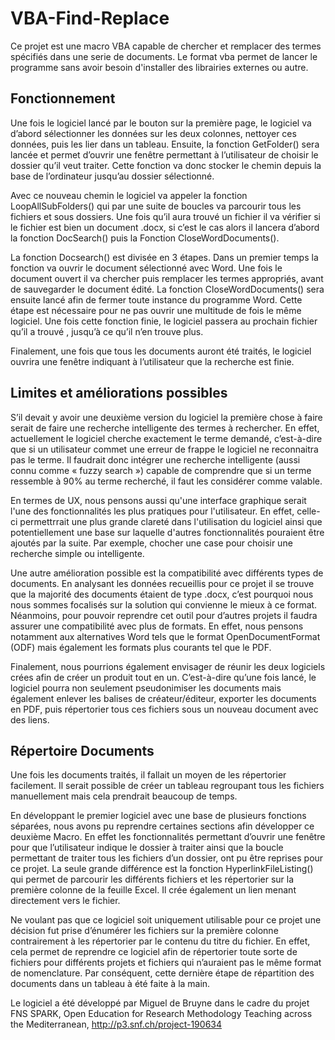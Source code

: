 # VBA-Find-Replace
Ce projet est une macro VBA capable de chercher et remplacer des termes spécifiés dans une serie de documents. Le format vba permet de lancer le programme sans avoir besoin d'installer des librairies externes ou autre. 


## Fonctionnement
Une fois le logiciel lancé par le bouton sur la première page, le logiciel va d’abord sélectionner les données sur les deux colonnes, nettoyer ces données, puis les lier dans un tableau. Ensuite,  la fonction GetFolder() sera lancée et permet d’ouvrir une fenêtre permettant à l’utilisateur de choisir le dossier qu’il veut traiter. Cette fonction va donc stocker le chemin depuis la base de l’ordinateur jusqu’au dossier sélectionné. 

Avec ce nouveau chemin le logiciel va appeler la fonction LoopAllSubFolders() qui par une suite de boucles va parcourir tous les fichiers et sous dossiers. Une fois qu’il aura trouvé un fichier il va vérifier si le fichier est bien un document .docx, si c’est le cas alors il lancera d’abord la fonction DocSearch() puis la Fonction CloseWordDocuments().

La fonction Docsearch() est divisée en 3 étapes. Dans un premier temps la fonction va ouvrir le document sélectionné avec Word. Une fois le document ouvert il va chercher puis remplacer les termes appropriés, avant de sauvegarder le document édité. La fonction CloseWordDocuments() sera ensuite lancé afin de fermer toute instance du programme Word. Cette étape est nécessaire pour ne pas ouvrir une multitude de fois le même logiciel. Une fois cette fonction finie, le logiciel passera au prochain fichier qu’il a trouvé , jusqu’à ce qu’il n’en trouve plus.

Finalement, une fois que tous les documents auront été traités, le logiciel ouvrira une fenêtre indiquant à l’utilisateur que la recherche est finie. 

## Limites et améliorations possibles
S’il devait y avoir une deuxième version du logiciel la première chose à faire serait de faire une recherche intelligente des termes à rechercher. En effet, actuellement le logiciel cherche exactement le terme demandé, c’est-à-dire que si un utilisateur commet une erreur de frappe le logiciel ne reconnaitra pas le terme.  Il faudrait donc intégrer une recherche intelligente (aussi connu comme « fuzzy search ») capable de comprendre que si un terme ressemble à 90% au terme recherché,  il faut les considérer comme valable.

En termes de UX, nous pensons aussi qu'une interface graphique serait l'une des fonctionnalités les plus pratiques pour l'utilisateur. En effet, celle-ci permettrrait une plus grande clareté dans l'utilisation du logiciel ainsi que potentiellement une base sur laquelle d'autres fonctionnalités pouraient être ajoutés par la suite. Par exemple, chocher une case pour choisir une recherche simple ou intelligente. 

Une autre amélioration possible est la compatibilité avec différents types de documents. En analysant les données recueillis pour ce projet il se trouve que la majorité des documents étaient de type .docx, c’est pourquoi nous nous sommes focalisés sur la solution qui convienne le mieux à ce format. Néanmoins, pour pouvoir reprendre cet outil pour d’autres projets il faudra assurer une compatibilité avec plus de formats. En effet, nous pensons notamment aux alternatives Word tels que le format OpenDocumentFormat (ODF) mais également les formats plus courants tel que le PDF. 

Finalement, nous pourrions également envisager de réunir les deux logiciels crées afin de créer un produit tout en un. C’est-à-dire qu’une fois lancé, le logiciel pourra non seulement pseudonimiser les documents mais également enlever les balises de créateur/éditeur, exporter les documents en PDF, puis répertorier tous ces fichiers sous un nouveau document avec des liens. 


## Répertoire Documents

Une fois les documents traités, il fallait un moyen de les répertorier facilement. Il serait possible de créer un tableau regroupant tous les fichiers manuellement mais cela prendrait beaucoup de temps.

En développant le premier logiciel avec une base de plusieurs fonctions séparées, nous avons pu reprendre certaines sections afin développer ce deuxième Macro. En effet les fonctionnalités permettant d’ouvrir une fenêtre pour que l’utilisateur indique le dossier à traiter ainsi que la boucle permettant de traiter tous les fichiers d’un dossier, ont pu être reprises pour ce projet. La seule grande différence est la fonction HyperlinkFileListing() qui permet de parcourir les différents fichiers et les répertorier sur la première colonne de la feuille Excel. Il crée également un lien menant directement vers le fichier. 

Ne voulant pas que ce logiciel soit uniquement utilisable pour ce projet une décision fut prise d’énumérer les fichiers sur la première colonne contrairement à les répertorier par le contenu du titre du fichier. En effet, cela permet de reprendre ce logiciel afin de répertorier toute sorte de fichiers pour différents projets et fichiers qui n’auraient pas le même format de nomenclature. Par conséquent, cette dernière étape de répartition des documents dans un tableau à été faite à la main. 

Le logiciel a été développé par Miguel de Bruyne dans le cadre du projet FNS SPARK, Open Education for Research Methodology Teaching across the Mediterranean, http://p3.snf.ch/project-190634
